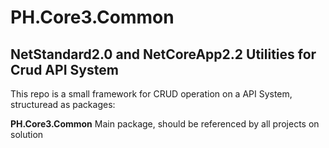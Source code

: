 ﻿# PH.Core3.Common
## NetStandard2.0 and NetCoreApp2.2 Utilities for Crud API System

This repo is a small framework for CRUD operation on a API System, structuread as packages:


 **PH.Core3.Common**  Main package, should be referenced by all projects on solution 